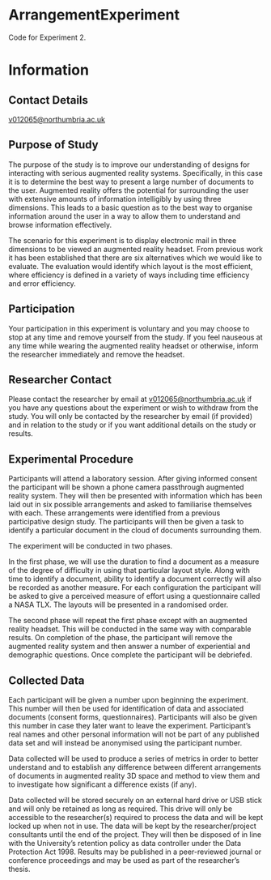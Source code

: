 # ArrangementExperiment

Code for Experiment 2.

# Information

## Contact Details

v012065@northumbria.ac.uk

## Purpose of Study

The purpose of the study is to improve our understanding of designs for interacting with serious augmented reality systems. Specifically, in this case it is to determine the best way to present a large number of documents to the user. Augmented reality offers the potential for surrounding the user with extensive amounts of information intelligibly by using three dimensions. This leads to a basic question as to the best way to organise information around the user in a way to allow them to understand and browse information effectively.

The scenario for this experiment is to display electronic mail in three dimensions to be viewed an augmented reality headset. From previous work it has been established that there are six alternatives which we would like to evaluate. The evaluation would identify which layout is the most efficient, where efficiency is defined in a variety of ways including time efficiency and error efficiency.

## Participation

Your participation in this experiment is voluntary and you may choose to stop at any time and remove yourself from the study. If you feel nauseous at any time while wearing the augmented reality headset or otherwise, inform the researcher immediately and remove the headset.

## Researcher Contact

Please contact the researcher by email at v012065@northumbria.ac.uk if you have any questions about the experiment or wish to withdraw from the study. You will only be contacted by the researcher by email (if provided) and in relation to the study or if you want additional details on the study or results.

## Experimental Procedure

Participants will attend a laboratory session. After giving informed consent the participant will be shown a phone camera passthrough augmented reality system. They will then be presented with information which has been laid out in six possible arrangements and asked to familiarise themselves with each. These arrangements were identified from a previous participative design study. The participants will then be given a task to identify a particular document in the cloud of documents surrounding them.

The experiment will be conducted in two phases.

In the first phase, we will use the duration to find a document as a measure of the degree of difficulty in using that particular layout style. Along with time to identify a document, ability to identify a document correctly will also be recorded as another measure. For each configuration the participant will be asked to give a perceived measure of effort using a questionnaire called a NASA TLX. The layouts will be presented in a randomised order. 

The second phase will repeat the first phase except with an augmented reality headset. This will be conducted in the same way with comparable results. On completion of the phase, the participant will remove the augmented reality system and then answer a number of experiential and demographic questions.
Once complete the participant will be debriefed.

## Collected Data

Each participant will be given a number upon beginning the experiment. This number will then be used for identification of data and associated documents (consent forms, questionnaires).  Participants will also be given this number in case they later want to leave the experiment. Participant’s real names and other personal information will not be part of any published data set and will instead be anonymised using the participant number.

Data collected will be used to produce a series of metrics in order to better understand and to establish any difference between different arrangements of documents in augmented reality 3D space and method to view them and to investigate how significant a difference exists (if any).

Data collected will be stored securely on an external hard drive or USB stick and will only be retained as long as required. This drive will only be accessible to the researcher(s) required to process the data and will be kept locked up when not in use. The data will be kept by the researcher/project consultants until the end of the project. They will then be disposed of in line with the University’s retention policy as data controller under the Data Protection Act 1998. Results may be published in a peer-reviewed journal or conference proceedings and may be used as part of the researcher’s thesis.
